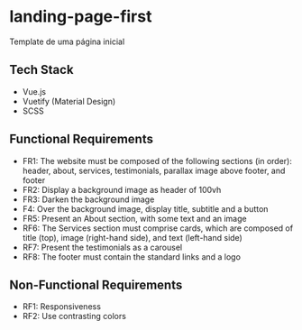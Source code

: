 # landing-page-first
Template de uma página inicial

## Tech Stack
* Vue.js
* Vuetify (Material Design)
* SCSS

## Functional Requirements
* FR1: The website must be composed of the following sections (in order): header, about, services, testimonials, parallax image above footer, and footer
* FR2: Display a background image as header of 100vh
* FR3: Darken the background image
* F4: Over the background image, display title, subtitle and a button
* FR5: Present an About section, with some text and an image
* RF6: The Services section must comprise cards, which are composed of title (top), image (right-hand side), and text (left-hand side)
* RF7: Present the testimonials as a carousel
* RF8: The footer must contain the standard links and a logo

## Non-Functional Requirements
* RF1: Responsiveness
* RF2: Use contrasting colors

